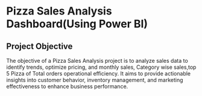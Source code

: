 # Pizza Sales Analysis Dashboard(Using Power BI)
## Project Objective
The objective of a Pizza Sales Analysis project is to analyze sales data to identify trends, optimize pricing, and monthly sales, Category wise sales,top 5 Pizza of Total orders operational efficiency. It aims to provide actionable insights into customer behavior, inventory management, and marketing effectiveness to enhance business performance.

